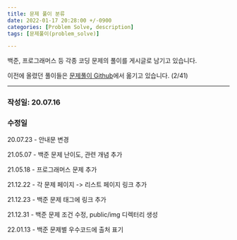 ```yaml
---
title: 문제 풀이 분류
date: 2022-01-17 20:28:00 +/-0900
categories: [Problem Solve, description]
tags: [문제풀이(problem_solve)]

---
```


백준, 프로그래머스 등 각종 코딩 문제의 풀이를 게시글로 남기고 있습니다.

이전에 올렸던 풀이들은 [문제풀이 Github](https://github.com/yanghs6/problem_solving)에서 옮기고 있습니다. (2/41)

---
### 작성일: 20.07.16
### 수정일
20.07.23 - 안내문 변경

21.05.07 - 백준 문제 난이도, 관련 개념 추가

21.05.18 - 프로그래머스 문제 추가

21.12.22 - 각 문제 페이지 -> 리스트 페이지 링크 추가

21.12.23 - 백준 문제 태그에 링크 추가

21.12.31 - 백준 문제 조건 수정, public/img 디렉터리 생성

22.01.13 - 백준 문제별 우수코드에 출처 표기


